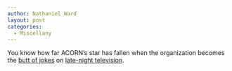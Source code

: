```yaml
---
author: Nathaniel Ward
layout: post
categories:
  - Miscellany
---
```

You know how far ACORN’s star has fallen when the organization becomes the [butt of jokes][1] on [late-night television][2].

 [1]: http://www.youtube.com/watch?v=EBe6wmrBZRQ&feature=player_embedded
 [2]: http://www.thedailyshow.com/watch/tue-september-15-2009/the-audacity-of-ho